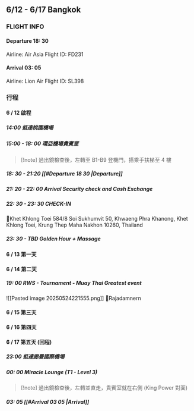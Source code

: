 ## 6/12 - 6/17 Bangkok
### FLIGHT INFO
#### Departure 18: 30
Airline: Air Asia
Flight ID: FD231
#### Arrival 03: 05
Airline: Lion Air
Flight ID: SL398
### 行程
#### 6 / 12 啟程
##### 14:00 抵達桃園機場
##### 15:00 - 18: 00 環亞機場貴賓室
> [!note] 過出鏡檢查後，左轉至 B1-B9 登機門，搭乘手扶梯至 4 樓

##### 18: 30 - 21:20 [[#Departure 18 30 |Departure]]
##### 21: 20 - 22: 00 Arrival Security check and Cash Exchange
##### 22: 30 - 23: 30 CHECK-IN
📍Khet Khlong Toei
584/8 Soi Sukhumvit 50, Khwaeng Phra Khanong, Khet Khlong Toei, Krung Thep Maha Nakhon 10260, Thailand
##### 23: 30 - TBD Golden Hour + Massage

#### 6 / 13 第一天
#### 6 / 14 第二天
##### 19: 00 RWS - Tournament - Muay Thai Greatest event
![[Pasted image 20250524221555.png]]
📍Rajadamnern

#### 6 / 15 第三天
#### 6 / 16 第四天
#### 6 / 17 第五天 (回程)
##### 23:00 抵達廊曼國際機場
##### 00: 00 Miracle Lounge (T1 - Level 3)
> [!note] 過出鏡檢查後，左轉並直走，貴賓室就在右側 (King Power 對面)
##### 03: 05 [[#Arrival 03 05 |Arrival]]